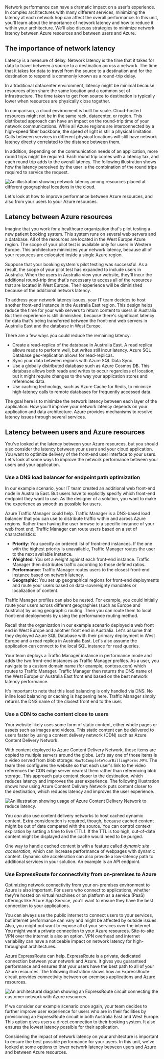 
Network performance can have a dramatic impact on a user's experience. In complex architectures with many different services, minimizing the latency at each network hop can affect the overall performance. In this unit, you'll learn about the importance of network latency and how to reduce it within your architecture. We'll also discuss strategies to minimize network latency between Azure resources and between users and Azure.

## The importance of network latency

Latency is a measure of delay. Network latency is the time that it takes for data to travel between a source to a destination across a network. The time that it takes for data to travel from the source to a destination and for the destination to respond is commonly known as a round-trip delay.

In a traditional datacenter environment, latency might be minimal because resources often share the same location and a common set of infrastructure. The time taken to get from source to destination is typically lower when resources are physically close together.

In comparison, a cloud environment is built for scale. Cloud-hosted resources might not be in the same rack, datacenter, or region. This distributed approach can have an impact on the round-trip time of your network communications. While all Azure regions are interconnected by a high-speed fiber backbone, the speed of light is still a physical limitation. Calls between services in different physical locations will still have network latency directly correlated to the distance between them.

In addition, depending on the communication needs of an application, more round trips might be required. Each round trip comes with a latency tax, and each round trip adds to the overall latency. The following illustration shows how the latency perceived by the user is the combination of the round trips required to service the request.

![An illustration showing network latency among resources placed at different geographical locations in the cloud.](https://learn.microsoft.com/en-us/training/modules/azure-well-architected-performance-efficiency/media/3-network-latency.png)

Let's look at how to improve performance between Azure resources, and also from your users to your Azure resources.

## Latency between Azure resources

Imagine that you work for a healthcare organization that's pilot testing a new patient booking system. This system runs on several web servers and a database. All of the resources are located in the West Europe Azure region. The scope of your pilot test is available only for users in Western Europe. This architecture minimizes your network latency, because all of your resources are colocated inside a single Azure region.

Suppose that your booking system's pilot testing was successful. As a result, the scope of your pilot test has expanded to include users in Australia. When the users in Australia view your website, they'll incur the additional round-trip time that's necessary to access all of the resources that are located in West Europe. Their experience will be diminished because of the additional network latency.

To address your network latency issues, your IT team decides to host another front-end instance in the Australia East region. This design helps reduce the time for your web servers to return content to users in Australia. But their experience is still diminished, because there's significant latency for data that's being transferred between the front-end web servers in Australia East and the database in West Europe.

There are a few ways you could reduce the remaining latency:

- Create a read-replica of the database in Australia East. A read replica allows reads to perform well, but writes still incur latency. Azure SQL Database geo-replication allows for read-replicas.
- Sync your data between regions with Azure SQL Data Sync.
- Use a globally distributed database such as Azure Cosmos DB. This database allows both reads and writes to occur regardless of location, but it might require changes to the way your application stores and references data.
- Use caching technology, such as Azure Cache for Redis, to minimize high-latency calls to remote databases for frequently accessed data.

The goal here is to minimize the network latency between each layer of the application. How you'll improve your network latency depends on your application and data architecture. Azure provides mechanisms to resolve latency issues through several services.

## Latency between users and Azure resources

You've looked at the latency between your Azure resources, but you should also consider the latency between your users and your cloud application. You want to optimize delivery of the front-end user interface to your users. Let's look at some ways to improve the network performance between your users and your application.

### Use a DNS load balancer for endpoint path optimization

In our example scenario, your IT team created an additional web front-end node in Australia East. But users have to explicitly specify which front-end endpoint they want to use. As the designer of a solution, you want to make the experience as smooth as possible for users.

Azure Traffic Manager could help. Traffic Manager is a DNS-based load balancer that you can use to distribute traffic within and across Azure regions. Rather than having the user browse to a specific instance of your web front end, Traffic Manager can route users based on a set of characteristics:

- **Priority**: You specify an ordered list of front-end instances. If the one with the highest priority is unavailable, Traffic Manager routes the user to the next available instance.
- **Weighted**: You set a weight against each front-end instance. Traffic Manager then distributes traffic according to those defined ratios.
- **Performance**: Traffic Manager routes users to the closest front-end instance based on network latency.
- **Geographic**: You set up geographical regions for front-end deployments and route your users based on data-sovereignty mandates or localization of content.

Traffic Manager profiles can also be nested. For example, you could initially route your users across different geographies (such as Europe and Australia) by using geographic routing. Then you can route them to local front-end deployments by using the performance routing method.

Recall that the organization in our example scenario deployed a web front end in West Europe and another front end in Australia. Let's assume that they deployed Azure SQL Database with their primary deployment in West Europe and a read replica in Australia East. Let's also assume the application can connect to the local SQL instance for read queries.

Your team deploys a Traffic Manager instance in performance mode and adds the two front-end instances as Traffic Manager profiles. As a user, you navigate to a custom domain name (for example, contoso.com) which routes to Traffic Manager. Traffic Manager then returns the DNS name of the West Europe or Australia East front end based on the best network latency performance.

It's important to note that this load balancing is only handled via DNS. No inline load balancing or caching is happening here. Traffic Manager simply returns the DNS name of the closest front end to the user.

### Use a CDN to cache content close to users

Your website likely uses some form of static content, either whole pages or assets such as images and videos. This static content can be delivered to users faster by using a content delivery network (CDN) such as Azure Content Delivery Network.

With content deployed to Azure Content Delivery Network, those items are copied to multiple servers around the globe. Let's say one of those items is a video served from blob storage: `HowToCompleteYourBillingForms.MP4`. The team then configures the website so that each user's link to the video references the CDN edge server nearest them rather than referencing blob storage. This approach puts content closer to the destination, which reduces latency and improves the user experience. The following illustration shows how using Azure Content Delivery Network puts content closer to the destination, which reduces latency and improves the user experience.

![An illustration showing usage of Azure Content Delivery Network to reduce latency.](https://learn.microsoft.com/en-us/training/modules/azure-well-architected-performance-efficiency/media/3-cdn.png)

You _can_ also use content delivery networks to host cached dynamic content. Extra consideration is required, though, because cached content might be out of date compared with the source. You can control context expiration by setting a time to live (TTL). If the TTL is too high, out-of-date content might be displayed and the cache would need to be purged.

One way to handle cached content is with a feature called _dynamic site acceleration_, which can increase performance of webpages with dynamic content. Dynamic site acceleration can also provide a low-latency path to additional services in your solution. An example is an API endpoint.

### Use ExpressRoute for connectivity from on-premises to Azure

Optimizing network connectivity from your on-premises environment to Azure is also important. For users who connect to applications, whether they're hosted on virtual machines or on platform as a service (PaaS) offerings like Azure App Service, you'll want to ensure they have the best connection to your applications.

You can always use the public internet to connect users to your services, but internet performance can vary and might be affected by outside issues. Also, you might not want to expose all of your services over the internet. You might want a private connection to your Azure resources. Site-to-site VPN over the internet is also an option. VPN overhead and internet variability can have a noticeable impact on network latency for high-throughput architectures.

Azure ExpressRoute can help. ExpressRoute is a private, dedicated connection between your network and Azure. It gives you guaranteed performance and ensures that your users have the best path to all of your Azure resources. The following illustration shows how an ExpressRoute circuit provides connectivity between on-premises applications and Azure resources.

![An architectural diagram showing an ExpressRoute circuit connecting the customer network with Azure resources.](https://learn.microsoft.com/en-us/training/modules/azure-well-architected-performance-efficiency/media/3-expressroute-connection-overview.png)

If we consider our example scenario once again, your team decides to further improve user experience for users who are in their facilities by provisioning an ExpressRoute circuit in both Australia East and West Europe. This option gives users a direct connection to their booking system. It also ensures the lowest latency possible for their application.

Considering the impact of network latency on your architecture is important to ensure the best possible performance for your users. In this unit, we've looked at some options to lower network latency between users and Azure and between Azure resources.
